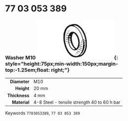 # 77 03 053 389

### Washer M10 ![](../assets/images/parts/washer.png){: style="height:75px;min-width:150px;margin-top:-1.25em;float: right;"}

|   |   |
|---:|---|
**Diameter** | M10
**Height** |20 mm
**Thickness** |4 mm
**Material** | 4-8 Steel - tensile strength 40 to 60 h bar

Keywords `7703053389`, `77 03 053 389`

